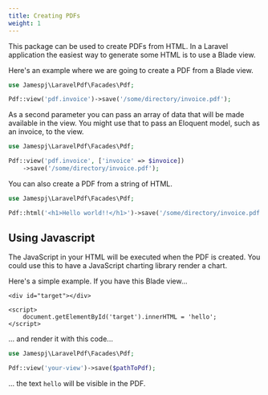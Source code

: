 ```yaml
---
title: Creating PDFs
weight: 1
---
```


This package can be used to create PDFs from HTML. In a Laravel application the easiest way to generate some HTML is to use a Blade view.

Here's an example where we are going to create a PDF from a Blade view.

```php
use Jamespj\LaravelPdf\Facades\Pdf;

Pdf::view('pdf.invoice')->save('/some/directory/invoice.pdf');
```

As a second parameter you can pass an array of data that will be made available in the view. You might use that to pass an Eloquent model, such as an invoice, to the view.

```php
use Jamespj\LaravelPdf\Facades\Pdf;

Pdf::view('pdf.invoice', ['invoice' => $invoice])
    ->save('/some/directory/invoice.pdf');
```

You can also create a PDF from a string of HTML.

```php
use Jamespj\LaravelPdf\Facades\Pdf;

Pdf::html('<h1>Hello world!!</h1>')->save('/some/directory/invoice.pdf');
```

## Using Javascript

The JavaScript in your HTML will be executed when the PDF is created. You could use this to have a JavaScript charting library render a chart.

Here's a simple example. If you have this Blade view...

```blade
<div id="target"></div>

<script>
    document.getElementById('target').innerHTML = 'hello';
</script>
```

... and render it with this code...

```php
use Jamespj\LaravelPdf\Facades\Pdf;

Pdf::view('your-view')->save($pathToPdf);
```

... the text `hello` will be visible in the PDF.

